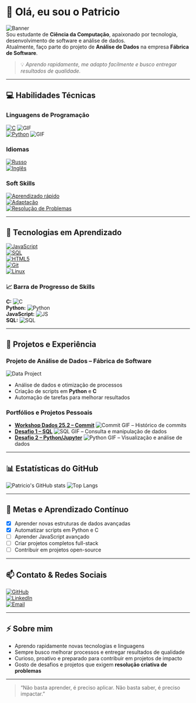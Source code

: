 # 👋 Olá, eu sou o Patricio

![Banner](https://media.giphy.com/media/3o7aD2saalBwwftBIY/giphy.gif)  
Sou estudante de **Ciência da Computação**, apaixonado por tecnologia, desenvolvimento de software e análise de dados.  
Atualmente, faço parte do projeto de **Análise de Dados** na empresa **Fábrica de Software**.  

> 💡 *Aprendo rapidamente, me adapto facilmente e busco entregar resultados de qualidade.*

---

## 💻 Habilidades Técnicas

### Linguagens de Programação
[![C](https://img.shields.io/badge/C-Intermediário-blue?style=for-the-badge&logo=c&logoColor=white)](https://github.com/PatricioSva) ![GIF](https://media.giphy.com/media/l0MYt5jPR6QX5pnqM/giphy.gif)  
[![Python](https://img.shields.io/badge/Python-Intermediário-yellow?style=for-the-badge&logo=python&logoColor=white)](https://github.com/PatricioSva) ![GIF](https://media.giphy.com/media/xT0xeJpnrWC4XWblEk/giphy.gif)

### Idiomas
[![Russo](https://img.shields.io/badge/Russo-Fluente-brightgreen?style=for-the-badge)](https://github.com/PatricioSva)  
[![Inglês](https://img.shields.io/badge/Inglês-Básico%2FIntermediário-orange?style=for-the-badge)](https://github.com/PatricioSva)

### Soft Skills
[![Aprendizado rápido](https://img.shields.io/badge/Aprendizado%20Rápido-✅-blue?style=for-the-badge)](https://github.com/PatricioSva)  
[![Adaptação](https://img.shields.io/badge/Adaptação-✅-blue?style=for-the-badge)](https://github.com/PatricioSva)  
[![Resolução de Problemas](https://img.shields.io/badge/Resolução%20de%20Problemas-✅-blue?style=for-the-badge)](https://github.com/PatricioSva)

---

## 🌱 Tecnologias em Aprendizado
[![JavaScript](https://img.shields.io/badge/JavaScript-Aprendendo-yellow?style=for-the-badge&logo=javascript)](https://github.com/PatricioSva)  
[![SQL](https://img.shields.io/badge/SQL-Aprendendo-blue?style=for-the-badge&logo=mysql)](https://github.com/PatricioSva)  
[![HTML5](https://img.shields.io/badge/HTML5-Aprendendo-orange?style=for-the-badge&logo=html5)](https://github.com/PatricioSva)  
[![Git](https://img.shields.io/badge/Git-Aprendendo-red?style=for-the-badge&logo=git)](https://github.com/PatricioSva)  
[![Linux](https://img.shields.io/badge/Linux-Aprendendo-black?style=for-the-badge&logo=linux)](https://github.com/PatricioSva)

### 📈 Barra de Progresso de Skills
**C:** ![C](https://progress-bar.dev/70/?title=C&color=007ACC)  
**Python:** ![Python](https://progress-bar.dev/75/?title=Python&color=FFD43B)  
**JavaScript:** ![JS](https://progress-bar.dev/40/?title=JS&color=F7DF1E)  
**SQL:** ![SQL](https://progress-bar.dev/50/?title=SQL&color=4479A1)  

---

## 🚀 Projetos e Experiência

### Projeto de Análise de Dados – Fábrica de Software
![Data Project](https://media.giphy.com/media/l0MYt5jPR6QX5pnqM/giphy.gif)  
- Análise de dados e otimização de processos  
- Criação de scripts em **Python** e **C**  
- Automação de tarefas para melhorar resultados  

### Portfólios e Projetos Pessoais
- [**Workshop Dados 25.2 – Commit**](https://github.com/PatricioSva/Workshop-Dados-25.2/commit/9a50dc447e2e34a26dbb9e6dbed7d77f98c1a66f) ![Commit GIF](https://media.giphy.com/media/xT0xeJpnrWC4XWblEk/giphy.gif) – Histórico de commits  
- [**Desafio 1 – SQL**](https://github.com/PatricioSva/Workshop-Dados-25.2/blob/main/Desafio%201(An%C3%A1lise%20De%20Dados).sql) ![SQL GIF](https://media.giphy.com/media/3o7aD6hOQ0Xh0gF8bm/giphy.gif) – Consulta e manipulação de dados  
- [**Desafio 2 – Python/Jupyter**](https://github.com/PatricioSva/Workshop-Dados-25.2/blob/main/Desafio%202(Gr%C3%A1ficos)-An%C3%A1lise%20De%20Dados.Ipynb) ![Python GIF](https://media.giphy.com/media/26BRzozg4TCBXv6QU/giphy.gif) – Visualização e análise de dados  

---

## 📊 Estatísticas do GitHub
![Patricio's GitHub stats](https://github-readme-stats.vercel.app/api?username=PatricioSva&show_icons=true&theme=radical&count_private=true)
![Top Langs](https://github-readme-stats.vercel.app/api/top-langs/?username=PatricioSva&layout=compact&theme=radical)

---

## 🎯 Metas e Aprendizado Contínuo
- [x] Aprender novas estruturas de dados avançadas  
- [x] Automatizar scripts em Python e C  
- [ ] Aprender JavaScript avançado  
- [ ] Criar projetos completos full-stack  
- [ ] Contribuir em projetos open-source  

---

## 📫 Contato & Redes Sociais
[![GitHub](https://img.shields.io/badge/GitHub-@PatricioSva-181717?style=for-the-badge&logo=github)](https://github.com/PatricioSva)  
[![LinkedIn](https://img.shields.io/badge/LinkedIn-Patricio-0A66C2?style=for-the-badge&logo=linkedin)](https://www.linkedin.com/)  
[![Email](https://img.shields.io/badge/Email-✉️-D14836?style=for-the-badge&logo=gmail)](mailto:seuemail@exemplo.com)

---

## ⚡ Sobre mim
- Aprendo rapidamente novas tecnologias e linguagens  
- Sempre busco melhorar processos e entregar resultados de qualidade  
- Curioso, proativo e preparado para contribuir em projetos de impacto  
- Gosto de desafios e projetos que exigem **resolução criativa de problemas**  

---

> “Não basta aprender, é preciso aplicar. Não basta saber, é preciso impactar.”
